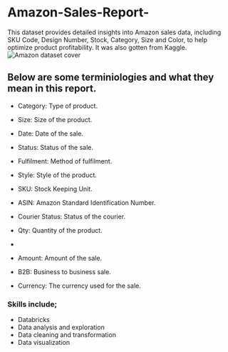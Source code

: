 # Amazon-Sales-Report-
This dataset provides detailed insights into Amazon sales data, including SKU Code, Design Number, Stock, Category, Size and Color, to help optimize product profitability. It was also gotten from Kaggle. 
![Amazon dataset cover](https://github.com/OluwatoyosiSadiq/Amazon-Sales-Report-/assets/155916893/a21a24fc-0217-44f3-beae-7c0ba0c7cd0e)

## Below are some terminiologies and what they mean in this report. 

- Category: Type of product. 

- Size: Size of the product. 

- Date: Date of the sale. 

- Status: Status of the sale. 

- Fulfilment: Method of fulfilment. 

- Style: Style of the product. 

- SKU: Stock Keeping Unit. 
- ASIN: Amazon Standard Identification Number. 

- Courier Status: Status of the courier. 

- Qty: Quantity of the product.
- 
- Amount: Amount of the sale. 

- B2B: Business to business sale.

- Currency: The currency used for the sale. 

### Skills include;
  - Databricks
  - Data analysis and exploration
  - Data cleaning and transformation
  - Data visualization
